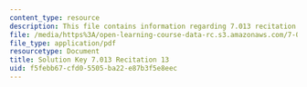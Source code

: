 ```yaml
---
content_type: resource
description: This file contains information regarding 7.013 recitation 13.
file: /media/https%3A/open-learning-course-data-rc.s3.amazonaws.com/7-013-introductory-biology-spring-2013/f5febb67cfd05505ba22e87b3f5e8eec_MIT7_013S12_RecitatSol_13.pdf
file_type: application/pdf
resourcetype: Document
title: Solution Key 7.013 Recitation 13
uid: f5febb67-cfd0-5505-ba22-e87b3f5e8eec
---
```

